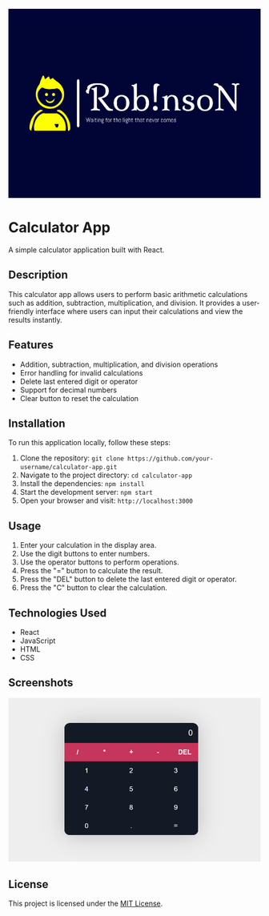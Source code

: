 <!-- Add your logo here -->
![Logo](mylogo.png)

# Calculator App

A simple calculator application built with React.

## Description

This calculator app allows users to perform basic arithmetic calculations such as addition, subtraction, multiplication, and division. It provides a user-friendly interface where users can input their calculations and view the results instantly.

## Features

- Addition, subtraction, multiplication, and division operations
- Error handling for invalid calculations
- Delete last entered digit or operator
- Support for decimal numbers
- Clear button to reset the calculation

## Installation

To run this application locally, follow these steps:

1. Clone the repository: `git clone https://github.com/your-username/calculator-app.git`
2. Navigate to the project directory: `cd calculator-app`
3. Install the dependencies: `npm install`
4. Start the development server: `npm start`
5. Open your browser and visit: `http://localhost:3000`

## Usage

1. Enter your calculation in the display area.
2. Use the digit buttons to enter numbers.
3. Use the operator buttons to perform operations.
4. Press the "=" button to calculate the result.
5. Press the "DEL" button to delete the last entered digit or operator.
6. Press the "C" button to clear the calculation.

## Technologies Used

- React
- JavaScript
- HTML
- CSS

## Screenshots

![Screenshot 1](screenshot1.png)
<!-- Add more screenshots if necessary -->

## License

This project is licensed under the [MIT License](LICENSE).

<!-- Add credits, acknowledgments, or any additional information here -->
